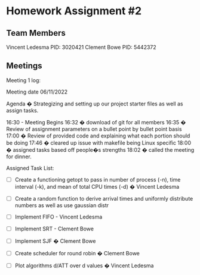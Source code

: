 # Homework Assignment #2

## Team Members
Vincent Ledesma PID: 3020421
Clement Bowe PID: 5442372

## Meetings

Meeting 1 log:


Meeting date 06/11/2022

Agenda � Strategizing and setting up our project starter files as well as assign tasks.

16:30 - Meeting Begins
16:32 � download of git for all members
16:35 � Review of assignment parameters on a bullet point by bullet point basis
17:00 � Review of provided code and explaining what each portion should be doing
17:46 � cleared up issue with makefile being Linux specific
18:00 � assigned tasks based off people�s strengths
18:02 � called the meeting for dinner.

Assigned Task List:

- [ ] Create a functioning getopt to pass in number of process (-n), time interval (-k), and mean of total CPU times (-d) � Vincent Ledesma
- [ ] Create a random function to derive arrival times and uniformly distribute numbers as well as use gaussian distr
- [ ] Implement FIFO - Vincent Ledesma
- [ ] Implement SRT - Clement Bowe
- [ ] Implement SJF � Clement Bowe
- [ ] Create scheduler for round robin � Clement Bowe
- [ ] Plot algorithms d/ATT over d values � Vincent Ledesma

